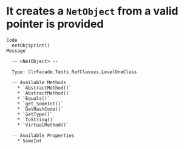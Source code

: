 # It creates a `NetObject` from a valid pointer is provided

    Code
      netObj$print()
    Message
      
      -- <NetObject> --
      
      Type: ClrFacade.Tests.RefClasses.LevelOneClass
      
      -- Available Methods 
        * `AbstractMethod()`
        * `AbstractMethod()`
        * `Equals()`
        * `get_SomeInt()`
        * `GetHashCode()`
        * `GetType()`
        * `ToString()`
        * `VirtualMethod()`
      
      -- Available Properties 
        * SomeInt

